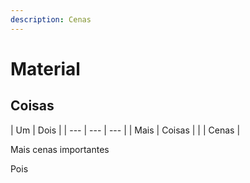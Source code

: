 ```yaml
---
description: Cenas
---
```


# Material

## Coisas

| Um | Dois |
| --- | --- | --- |
| Mais | Coisas |
|  | Cenas |

Mais cenas importantes

Pois

